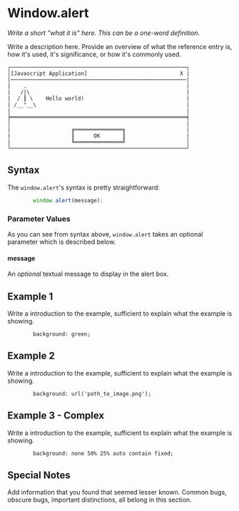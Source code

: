 # Window.alert

*Write a short "what it is" here. This can be a one-word definition.*

Write a description here. Provide an overview of what the reference entry is, how it's used, it's significance, or how it's commonly used.

```
┌───────────────────────────────────────────────────────┐
│[Javascript Application]                             X |
│───────────────────────────────────────────────────────|
|    .                                                  |
|   /|\                                                 |
|  / ║ \    Hello world!                                |
| /__°__\                                               |
|                                                       |
╞═══════════════════════════════════════════════════════╡
│                                                       |
|                   ╔═══════════════╗                   |
|                   ║      OK       ║                   |
|                   ╚═══════════════╝                   │       
└───────────────────────────────────────────────────────┘

```

## Syntax

The `window.alert`'s syntax is pretty straightforward:

```js
        window.alert(message);
```

### Parameter Values

As you can see from syntax above, `window.alert` takes an optional parameter which is described below.

#### message

An *optional* textual message to display in the alert box.


## Example 1

Write a introduction to the example, sufficient to explain what the example is showing.

```
        background: green;
```

## Example 2

Write a introduction to the example, sufficient to explain what the example is showing.

```
        background: url('path_to_image.png');
```

## Example 3 - Complex

Write a introduction to the example, sufficient to explain what the example is showing.

```
        background: none 50% 25% auto contain fixed;
```

## Special Notes

Add information that you found that seemed lesser known. Common bugs, obscure bugs, important distinctions, all belong in this section.
